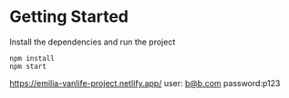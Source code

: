 # Getting Started
Install the dependencies and run the project
```
npm install
npm start
```

https://emilia-vanlife-project.netlify.app/
user: b@b.com password:p123

